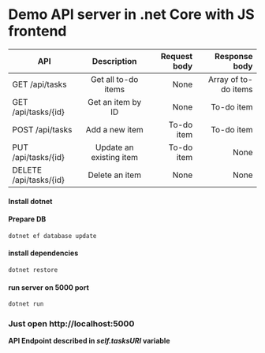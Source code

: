 # Demo API server in .net Core with JS frontend
| API           | Description | Request body | Response body |
| ------------- |:-------------:| -----:|------:|
| GET /api/tasks	       | Get all to-do items	    | None	        | Array of to-do items |
| GET /api/tasks/{id}	   | Get an item by ID	    | None	        | To-do item |
| POST /api/tasks	       | Add a new item	        | To-do item	    | To-do item |
| PUT /api/tasks/{id}	   | Update an existing item | To-do item	    | None |
| DELETE /api/tasks/{id} | Delete an item    	    | None	        | None |


#### Install dotnet
#### Prepare DB
`dotnet ef database update`
#### install dependencies
`dotnet restore`
#### run server on 5000 port
`dotnet run`
### Just open http://localhost:5000
**API Endpoint described in _self.tasksURI_ variable**
